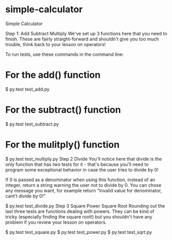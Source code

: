 # simple-calculator
Simple Calculator

Step 1:
Add
Subtract
Multiply
We've set up 3 functions here that you need to finish. These are fairly straight-forward and shouldn't give you too much trouble, think back to your lesson on operators!

To run tests, use these commands in the command line:
# For the add() function
$ py.test test_add.py

# For the subtract() function
$ py.test test_subtract.py

# For the mulitply() function
$ py.test test_multiply.py
Step 2
Divide
You'll notice here that divide is the only function that has two tests for it - that's because you'll need to program some exceptional behavior in case the user tries to divide by 0!

If 0 is passed as a denominator when using this function, instead of an integer, return a string warning the user not to divide by 0. You can chose any message you want, for example return "Invalid value for denominator, cant't divide by 0!"

$ py.test test_divide.py
Step 3
Square
Power
Square Root
Rounding out the last three tests are functions dealing with powers. They can be kind of tricky (especially finding the square root!) but you shouldn't have any problem if you review your lesson on operators.

$ py.test test_square.py
$ py.test test_power.py
$ py.test test_sqrt.py
